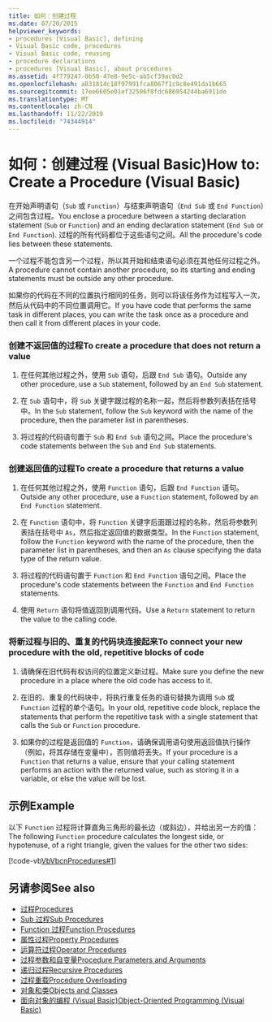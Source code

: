 ```yaml
---
title: 如何：创建过程
ms.date: 07/20/2015
helpviewer_keywords:
- procedures [Visual Basic], defining
- Visual Basic code, procedures
- Visual Basic code, reusing
- procedure declarations
- procedures [Visual Basic], about procedures
ms.assetid: 4f779247-0b50-47e8-9e5c-ab5cf39ac0d2
ms.openlocfilehash: a831814c18f97991fca8067f1c9c8e491da1b665
ms.sourcegitcommit: 17ee6605e01ef32506f8fdc686954244ba6911de
ms.translationtype: MT
ms.contentlocale: zh-CN
ms.lasthandoff: 11/22/2019
ms.locfileid: "74344914"
---
```

# <a name="how-to-create-a-procedure-visual-basic"></a><span data-ttu-id="c7c7d-102">如何：创建过程 (Visual Basic)</span><span class="sxs-lookup"><span data-stu-id="c7c7d-102">How to: Create a Procedure (Visual Basic)</span></span>

<span data-ttu-id="c7c7d-103">在开始声明语句（`Sub` 或 `Function`）与结束声明语句（`End Sub` 或 `End Function`）之间包含过程。</span><span class="sxs-lookup"><span data-stu-id="c7c7d-103">You enclose a procedure between a starting declaration statement (`Sub` or `Function`) and an ending declaration statement (`End Sub` or `End Function`).</span></span> <span data-ttu-id="c7c7d-104">过程的所有代码都位于这些语句之间。</span><span class="sxs-lookup"><span data-stu-id="c7c7d-104">All the procedure's code lies between these statements.</span></span>

 <span data-ttu-id="c7c7d-105">一个过程不能包含另一个过程，所以其开始和结束语句必须在其他任何过程之外。</span><span class="sxs-lookup"><span data-stu-id="c7c7d-105">A procedure cannot contain another procedure, so its starting and ending statements must be outside any other procedure.</span></span>

 <span data-ttu-id="c7c7d-106">如果你的代码在不同的位置执行相同的任务，则可以将该任务作为过程写入一次，然后从代码中的不同位置调用它。</span><span class="sxs-lookup"><span data-stu-id="c7c7d-106">If you have code that performs the same task in different places, you can write the task once as a procedure and then call it from different places in your code.</span></span>

### <a name="to-create-a-procedure-that-does-not-return-a-value"></a><span data-ttu-id="c7c7d-107">创建不返回值的过程</span><span class="sxs-lookup"><span data-stu-id="c7c7d-107">To create a procedure that does not return a value</span></span>

1. <span data-ttu-id="c7c7d-108">在任何其他过程之外，使用 `Sub` 语句，后跟 `End Sub` 语句。</span><span class="sxs-lookup"><span data-stu-id="c7c7d-108">Outside any other procedure, use a `Sub` statement, followed by an `End Sub` statement.</span></span>

2. <span data-ttu-id="c7c7d-109">在 `Sub` 语句中，将 `Sub` 关键字跟过程的名称一起，然后将参数列表括在括号中。</span><span class="sxs-lookup"><span data-stu-id="c7c7d-109">In the `Sub` statement, follow the `Sub` keyword with the name of the procedure, then the parameter list in parentheses.</span></span>

3. <span data-ttu-id="c7c7d-110">将过程的代码语句置于 `Sub` 和 `End Sub` 语句之间。</span><span class="sxs-lookup"><span data-stu-id="c7c7d-110">Place the procedure's code statements between the `Sub` and `End Sub` statements.</span></span>

### <a name="to-create-a-procedure-that-returns-a-value"></a><span data-ttu-id="c7c7d-111">创建返回值的过程</span><span class="sxs-lookup"><span data-stu-id="c7c7d-111">To create a procedure that returns a value</span></span>

1. <span data-ttu-id="c7c7d-112">在任何其他过程之外，使用 `Function` 语句，后跟 `End Function` 语句。</span><span class="sxs-lookup"><span data-stu-id="c7c7d-112">Outside any other procedure, use a `Function` statement, followed by an `End Function` statement.</span></span>

2. <span data-ttu-id="c7c7d-113">在 `Function` 语句中，将 `Function` 关键字后面跟过程的名称，然后将参数列表括在括号中 `As`，然后指定返回值的数据类型。</span><span class="sxs-lookup"><span data-stu-id="c7c7d-113">In the `Function` statement, follow the `Function` keyword with the name of the procedure, then the parameter list in parentheses, and then an `As` clause specifying the data type of the return value.</span></span>

3. <span data-ttu-id="c7c7d-114">将过程的代码语句置于 `Function` 和 `End Function` 语句之间。</span><span class="sxs-lookup"><span data-stu-id="c7c7d-114">Place the procedure's code statements between the `Function` and `End Function` statements.</span></span>

4. <span data-ttu-id="c7c7d-115">使用 `Return` 语句将值返回到调用代码。</span><span class="sxs-lookup"><span data-stu-id="c7c7d-115">Use a `Return` statement to return the value to the calling code.</span></span>

### <a name="to-connect-your-new-procedure-with-the-old-repetitive-blocks-of-code"></a><span data-ttu-id="c7c7d-116">将新过程与旧的、重复的代码块连接起来</span><span class="sxs-lookup"><span data-stu-id="c7c7d-116">To connect your new procedure with the old, repetitive blocks of code</span></span>

1. <span data-ttu-id="c7c7d-117">请确保在旧代码有权访问的位置定义新过程。</span><span class="sxs-lookup"><span data-stu-id="c7c7d-117">Make sure you define the new procedure in a place where the old code has access to it.</span></span>

2. <span data-ttu-id="c7c7d-118">在旧的、重复的代码块中，将执行重复任务的语句替换为调用 `Sub` 或 `Function` 过程的单个语句。</span><span class="sxs-lookup"><span data-stu-id="c7c7d-118">In your old, repetitive code block, replace the statements that perform the repetitive task with a single statement that calls the `Sub` or `Function` procedure.</span></span>

3. <span data-ttu-id="c7c7d-119">如果你的过程是返回值的 `Function`，请确保调用语句使用返回值执行操作（例如，将其存储在变量中），否则值将丢失。</span><span class="sxs-lookup"><span data-stu-id="c7c7d-119">If your procedure is a `Function` that returns a value, ensure that your calling statement performs an action with the returned value, such as storing it in a variable, or else the value will be lost.</span></span>

## <a name="example"></a><span data-ttu-id="c7c7d-120">示例</span><span class="sxs-lookup"><span data-stu-id="c7c7d-120">Example</span></span>

 <span data-ttu-id="c7c7d-121">以下 `Function` 过程将计算直角三角形的最长边（或斜边），并给出另一方的值：</span><span class="sxs-lookup"><span data-stu-id="c7c7d-121">The following `Function` procedure calculates the longest side, or hypotenuse, of a right triangle, given the values for the other two sides:</span></span>

 [!code-vb[VbVbcnProcedures#1](~/samples/snippets/visualbasic/VS_Snippets_VBCSharp/VbVbcnProcedures/VB/Class1.vb#1)]

## <a name="see-also"></a><span data-ttu-id="c7c7d-122">另请参阅</span><span class="sxs-lookup"><span data-stu-id="c7c7d-122">See also</span></span>

- [<span data-ttu-id="c7c7d-123">过程</span><span class="sxs-lookup"><span data-stu-id="c7c7d-123">Procedures</span></span>](index.md)
- [<span data-ttu-id="c7c7d-124">Sub 过程</span><span class="sxs-lookup"><span data-stu-id="c7c7d-124">Sub Procedures</span></span>](sub-procedures.md)
- [<span data-ttu-id="c7c7d-125">Function 过程</span><span class="sxs-lookup"><span data-stu-id="c7c7d-125">Function Procedures</span></span>](function-procedures.md)
- [<span data-ttu-id="c7c7d-126">属性过程</span><span class="sxs-lookup"><span data-stu-id="c7c7d-126">Property Procedures</span></span>](property-procedures.md)
- [<span data-ttu-id="c7c7d-127">运算符过程</span><span class="sxs-lookup"><span data-stu-id="c7c7d-127">Operator Procedures</span></span>](operator-procedures.md)
- [<span data-ttu-id="c7c7d-128">过程参数和自变量</span><span class="sxs-lookup"><span data-stu-id="c7c7d-128">Procedure Parameters and Arguments</span></span>](procedure-parameters-and-arguments.md)
- [<span data-ttu-id="c7c7d-129">递归过程</span><span class="sxs-lookup"><span data-stu-id="c7c7d-129">Recursive Procedures</span></span>](recursive-procedures.md)
- [<span data-ttu-id="c7c7d-130">过程重载</span><span class="sxs-lookup"><span data-stu-id="c7c7d-130">Procedure Overloading</span></span>](procedure-overloading.md)
- [<span data-ttu-id="c7c7d-131">对象和类</span><span class="sxs-lookup"><span data-stu-id="c7c7d-131">Objects and Classes</span></span>](../objects-and-classes/index.md)
- [<span data-ttu-id="c7c7d-132">面向对象的编程 (Visual Basic)</span><span class="sxs-lookup"><span data-stu-id="c7c7d-132">Object-Oriented Programming (Visual Basic)</span></span>](../../concepts/object-oriented-programming.md)
